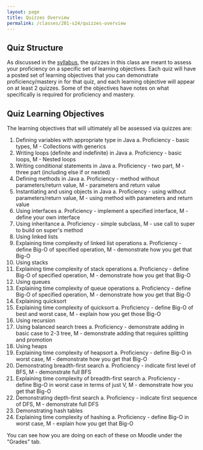```yaml
---
layout: page
title: Quizzes Overview
permalink: /classes/201-s24/quizzes-overview
---
```


## Quiz Structure
As discussed in the [syllabus](syllabus), the quizzes in this class are meant to assess your proficiency on a specific set of learning objectives.
Each quiz will have a posted set of learning objectives that you can demonstrate proficiency/mastery in for that quiz, and each learning objective will appear on at least 2 quizzes. Some of the objectives have notes on what specifically is required for proficiency and mastery.

## Quiz Learning Objectives
The learning objectives that will ultimately all be assessed via quizzes are:
1. Defining variables with appropriate type in Java
    a. Proficiency - basic types, M - Collections with generics
2. Writing loops (definite and indefinite) in Java
    a. Proficiency - basic loops, M - Nested loops
3. Writing conditional statements in Java
    a. Proficiency - two part, M - three part (including else if or nested)
4. Defining methods in Java
    a. Proficiency - method without parameters/return value, M - parameters and return value
5. Instantiating and using objects in Java
    a. Proficiency - using without parameters/return value, M - using method with parameters and return value
6. Using interfaces
    a. Proficiency - implement a specified interface, M - define your own interface
7. Using inheritance
    a. Proficiency - simple subclass, M - use call to super to build on super's method
8. Using linked lists
9. Explaining time complexity of linked list operations
    a. Proficiency - define Big-O of specified operation, M - demonstrate how you get that Big-O
10. Using stacks
11. Explaining time complexity of stack operations
    a. Proficiency - define Big-O of specified operation, M - demonstrate how you get that Big-O
12. Using queues
13. Explaining time complexity of queue operations
    a. Proficiency - define Big-O of specified operation, M - demonstrate how you get that Big-O
14. Explaining quicksort
15. Explaining time complexity of quicksort
    a. Proficiency - define Big-O of best and worst case, M - explain how you get those Big-O
16. Using recursion
17. Using balanced search trees
    a. Proficiency - demonstrate adding in basic case to 2-3 tree, M - demonstrate adding that requires splitting and promotion
18. Using heaps
19. Explaining time complexity of heapsort
    a. Proficiency - define Big-O in worst case, M - demonstrate how you get that Big-O
20. Demonstrating breadth-first search
    a. Proficiency - indicate first level of BFS, M - demonstrate full BFS
21. Explaining time complexity of breadth-first search
    a. Proficiency - define Big-O in worst case in terms of just V, M - demonstrate how you get that Big-O
22. Demonstrating depth-first search
    a. Proficiency - indicate first sequence of DFS, M - demonstrate full DFS
23. Demonstrating hash tables
24. Explaining time complexity of hashing
    a. Proficiency - define Big-O in worst case, M - explain how you get that Big-O

You can see how you are doing on each of these on Moodle under the "Grades" tab.